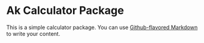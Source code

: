 # Ak Calculator Package

This is a simple calculator package. You can use
[Github-flavored Markdown](https://guides.github.com/features/mastering-markdown/)
to write your content.